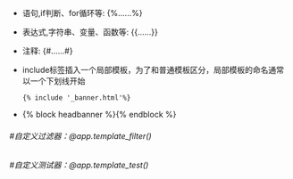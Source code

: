 - 语句,if判断、for循环等:
  {%......%}

- 表达式,字符串、变量、函数等:
  {{......}}

- 注释:
  {#......#}

- include标签插入一个局部模板，为了和普通模板区分，局部模板的命名通常以一个下划线开始
  ```
  {% include '_banner.html'%}
  ```

- {% block headbanner %}{% endblock %}

###### #自定义过滤器：@app.template_filter()
###### #自定义测试器：@app.template_test()



